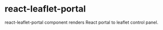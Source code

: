 # react-leaflet-portal
react-leaflet-portal component renders React portal to leaflet control panel.
